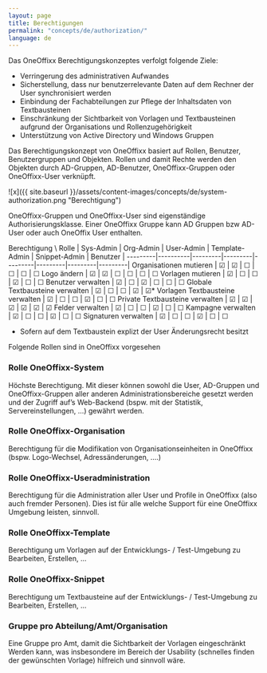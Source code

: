 ```yaml
---
layout: page
title: Berechtigungen
permalink: "concepts/de/authorization/"
language: de
---
```


Das OneOffixx Berechtigungskonzeptes verfolgt folgende Ziele: 

* Verringerung des administrativen Aufwandes
* Sicherstellung, dass nur benutzerrelevante Daten auf dem Rechner der User synchronisiert werden
* Einbindung der Fachabteilungen zur Pflege der Inhaltsdaten von Textbausteinen
* Einschränkung der Sichtbarkeit von Vorlagen und Textbausteinen aufgrund der Organisations und Rollenzugehörigkeit
* Unterstützung von Active Directory und Windows Gruppen

Das Berechtigungskonzept von OneOffixx basiert auf Rollen, Benutzer, Benutzergruppen und Objekten. Rollen und damit Rechte werden den Objekten durch AD-Gruppen, AD-Benutzer, OneOffixx-Gruppen oder OneOffixx-User verknüpft.

![x]({{ site.baseurl }}/assets/content-images/concepts/de/system-authorization.png "Berechtigung")

OneOffixx-Gruppen und OneOffixx-User sind eigenständige Authorisierungsklasse. Einer OneOffixx Gruppe kann AD Gruppen bzw AD-User oder auch OneOffix User enthalten.

Berechtigung \ Rolle | Sys-Admin | Org-Admin | User-Admin | Template-Admin | Snippet-Admin | Benutzer | 
---------|----------|---------|---------|---------|---------|---------|---------|
Organisationen mutieren | ☑ | ☑ | ☐ | ☐ | ☐ | ☐
Logo ändern | ☑ | ☑ | ☐ | ☐ | ☐ | ☐
Vorlagen mutieren | ☑ | ☐ | ☐ | ☑ | ☐ | ☐
Benutzer verwalten | ☑ | ☐ | ☑ | ☐  | ☐ | ☐
Globale Textbausteine verwalten | ☑ | ☐ | ☐ | ☑ | ☑*
Vorlagen Textbausteine verwalten | ☑ | ☐ | ☐ | ☑ | ☐ | ☐
Private Textbausteine verwalten | ☑ | ☑ | ☑ | ☑ | ☑ | ☑
Felder verwalten | ☑ | ☐ | ☐ | ☑ | ☐ | ☐
Kampagne verwalten | ☑ | ☐ | ☐ | ☑  | ☐ | ☐
Signaturen verwalten | ☑ | ☐ | ☐ | ☑  | ☐ | ☐

* Sofern auf dem Textbaustein explizt der User Änderungsrecht besitzt

Folgende Rollen sind in OneOffixx vorgesehen

### Rolle OneOffixx-System
Höchste Berechtigung. Mit dieser können sowohl die User, AD-Gruppen und OneOffixx-Gruppen aller anderen Administrationsbereiche gesetzt werden und der Zugriff auf’s Web-Backend (bspw. mit der Statistik, Servereinstellungen, …) gewährt werden. 
 
### Rolle OneOffixx-Organisation
Berechtigung für die Modifikation von Organisationseinheiten in OneOffixx (bspw. Logo-Wechsel, Adressänderungen, ….)
 
### Rolle OneOffixx-Useradministration
Berechtigung für die Administration aller User und Profile in OneOffixx (also auch fremder Personen). Dies ist für alle welche Support für eine OneOffixx Umgebung leisten, sinnvoll.
 
### Rolle OneOffixx-Template
Berechtigung um Vorlagen auf der Entwicklungs- / Test-Umgebung zu Bearbeiten, Erstellen, …
 
### Rolle OneOffixx-Snippet
Berechtigung um Textbausteine auf der Entwicklungs- / Test-Umgebung zu Bearbeiten, Erstellen, …

### Gruppe pro Abteilung/Amt/Organisation
Eine Gruppe pro Amt, damit die Sichtbarkeit der Vorlagen eingeschränkt Werden kann, was insbesondere im Bereich der Usability (schnelles finden der gewünschten Vorlage) hilfreich und sinnvoll wäre.




